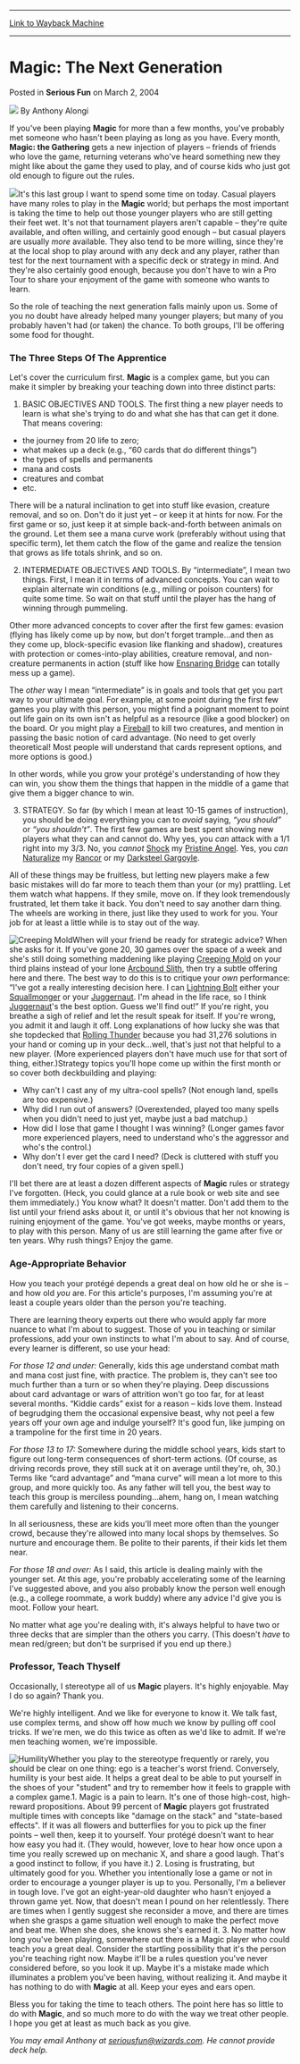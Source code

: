 
---
[Link to Wayback Machine](https://web.archive.org/web/20211026130613/https://magic.wizards.com/en/articles/archive/serious-fun/magic-next-generation-2004-03-02)

[_metadata_:author]:- "Anthony Alongi"
[_metadata_:description]:- "If you've been playing Magic for more than a few months, you've probably met someone who hasn't been playing as long as you have. Every month, Magic: the Gathering gets a new injection of players – friends of friends who love the game, returning veterans who've heard something new they might like about the game they used to play, and of course kids who just got old enough to"
[_metadata_:generator]:- "Drupal 7 (http://drupal.org)"
[_metadata_:node]:- "610846"
[_metadata_:publish_date]:- "2004-03-02"
[_metadata_:source]:- "div-main-content"
[_metadata_:title]:- "Magic: The Next Generation"
[_metadata_:wayback_capture_timestamp]:- "2021-10-26 13:06:13"
[_metadata_:wayback_raw_url]:- "https://web.archive.org/web/20211026130613id_/https://magic.wizards.com/en/articles/archive/serious-fun/magic-next-generation-2004-03-02"
[_metadata_:wayback_url]:- "https://magic.wizards.com/en/articles/archive/serious-fun/magic-next-generation-2004-03-02"
---


Magic: The Next Generation
==========================



 Posted in **Serious Fun**
 on March 2, 2004 






![](https://media.magic.wizards.com/styles/auth_small/public/images/person/authorpic_anthonyalongi.jpg)
By Anthony Alongi











If you've been playing **Magic** for more than a few months, you've probably met someone who hasn't been playing as long as you have. Every month, **Magic: the Gathering** gets a new injection of players – friends of friends who love the game, returning veterans who've heard something new they might like about the game they used to play, and of course kids who just got old enough to figure out the rules.

![](https://media.magic.wizards.com/image_legacy_migration/sideboard/images/JSS01/298.jpg)It's this last group I want to spend some time on today. Casual players have many roles to play in the **Magic** world; but perhaps the most important is taking the time to help out those younger players who are still getting their feet wet. It's not that tournament players aren't capable – they're quite available, and often willing, and certainly good enough – but casual players are usually *more* available. They also tend to be more willing, since they're at the local shop to play around with any deck and any player, rather than test for the next tournament with a specific deck or strategy in mind. And they're also certainly good enough, because you don't have to win a Pro Tour to share your enjoyment of the game with someone who wants to learn.

So the role of teaching the next generation falls mainly upon us. Some of you no doubt have already helped many younger players; but many of you probably haven't had (or taken) the chance. To both groups, I'll be offering some food for thought.

### The Three Steps Of The Apprentice

Let's cover the curriculum first. **Magic** is a complex game, but you can make it simpler by breaking your teaching down into three distinct parts:

1) BASIC OBJECTIVES AND TOOLS. The first thing a new player needs to learn is what she's trying to do and what she has that can get it done. That means covering:

* the journey from 20 life to zero;
* what makes up a deck (e.g., “60 cards that do different things”)
* the types of spells and permanents
* mana and costs
* creatures and combat
* etc.

There will be a natural inclination to get into stuff like evasion, creature removal, and so on. Don't do it just yet – or keep it at hints for now. For the first game or so, just keep it at simple back-and-forth between animals on the ground. Let them see a mana curve work (preferably without using that specific term), let them catch the flow of the game and realize the tension that grows as life totals shrink, and so on.

2) INTERMEDIATE OBJECTIVES AND TOOLS. By “intermediate”, I mean two things. First, I mean it in terms of advanced concepts. You can wait to explain alternate win conditions (e.g., milling or poison counters) for quite some time. So wait on that stuff until the player has the hang of winning through pummeling.

Other more advanced concepts to cover after the first few games: evasion (flying has likely come up by now, but don't forget trample…and then as they come up, block-specific evasion like flanking and shadow), creatures with protection or comes-into-play abilities, creature removal, and non-creature permanents in action (stuff like how [Ensnaring Bridge](https://gatherer.wizards.com/Pages/Card/Details.aspx?name=Ensnaring+Bridge) can totally mess up a game).

The *other* way I mean “intermediate” is in goals and tools that get you part way to your ultimate goal. For example, at some point during the first few games you play with this person, you might find a poignant moment to point out life gain on its own isn't as helpful as a resource (like a good blocker) on the board. Or you might play a [Fireball](https://gatherer.wizards.com/Pages/Card/Details.aspx?name=Fireball) to kill two creatures, and mention in passing the basic notion of card advantage. (No need to get overly theoretical! Most people will understand that cards represent options, and more options is good.)

In other words, while you grow your protégé's understanding of how they can win, you show them the things that happen in the middle of a game that give them a bigger chance to win.

3) STRATEGY. So far (by which I mean at least 10-15 games of instruction), you should be doing everything you can to *avoid* saying, *“you should”* or *“you shouldn't”*. The first few games are best spent showing new players what they can and cannot do. Why yes, you *can* attack with a 1/1 right into my 3/3. No, you *cannot* 
[Shock](https://gatherer.wizards.com/Pages/Card/Details.aspx?name=Shock) my [Pristine Angel](https://gatherer.wizards.com/Pages/Card/Details.aspx?name=Pristine+Angel). Yes, you *can* 
[Naturalize](https://gatherer.wizards.com/Pages/Card/Details.aspx?name=Naturalize) my [Rancor](https://gatherer.wizards.com/Pages/Card/Details.aspx?name=Rancor) or my [Darksteel Gargoyle](https://gatherer.wizards.com/Pages/Card/Details.aspx?name=Darksteel+Gargoyle).

All of these things may be fruitless, but letting new players make a few basic mistakes will do far more to teach them than your (or my) prattling. Let them watch what happens. If they smile, move on. If they look tremendously frustrated, let them take it back. You don't need to say another darn thing. The wheels are working in there, just like they used to work for you. Your job for at least a little while is to stay out of the way.

![Creeping Mold](http://gatherer.wizards.com/Handlers/Image.ashx?type=card&name=Creeping+Mold)When will your friend be ready for strategic advice? When she asks for it. If you've gone 20, 30 games over the space of a week and she's still doing something maddening like playing [Creeping Mold](https://gatherer.wizards.com/Pages/Card/Details.aspx?name=Creeping+Mold) on your third plains instead of your lone [Arcbound Slith](https://gatherer.wizards.com/Pages/Card/Details.aspx?name=Arcbound+Slith), then try a subtle offering here and there. The best way to do this is to critique your *own* performance: “I've got a really interesting decision here. I can [Lightning Bolt](https://gatherer.wizards.com/Pages/Card/Details.aspx?name=Lightning+Bolt) either your [Squallmonger](https://gatherer.wizards.com/Pages/Card/Details.aspx?name=Squallmonger) or your [Juggernaut](https://gatherer.wizards.com/Pages/Card/Details.aspx?name=Juggernaut). I'm ahead in the life race, so I think [Juggernaut](https://gatherer.wizards.com/Pages/Card/Details.aspx?name=Juggernaut)'s the best option. Guess we'll find out!” If you're right, you breathe a sigh of relief and let the result speak for itself. If you're wrong, you admit it and laugh it off. Long explanations of how lucky she was that she topdecked that [Rolling Thunder](https://gatherer.wizards.com/Pages/Card/Details.aspx?name=Rolling+Thunder) because you had 31,276 solutions in your hand or coming up in your deck…well, that's just not that helpful to a new player. (More experienced players don't have much use for that sort of thing, either.)Strategy topics you'll hope come up within the first month or so cover both deckbuilding and playing:

* Why can't I cast any of my ultra-cool spells? (Not enough land, spells are too expensive.)
* Why did I run out of answers? (Overextended, played too many spells when you didn't need to just yet, maybe just a bad matchup.)
* How did I lose that game I thought I was winning? (Longer games favor more experienced players, need to understand who's the aggressor and who's the control.)
* Why don't I ever get the card I need? (Deck is cluttered with stuff you don't need, try four copies of a given spell.)

I'll bet there are at least a dozen different aspects of **Magic** rules or strategy I've forgotten. (Heck, you could glance at a rule book or web site and see them immediately.) You know what? It doesn't matter. Don't add them to the list until your friend asks about it, or until it's obvious that her not knowing is ruining enjoyment of the game. You've got weeks, maybe months or years, to play with this person. Many of us are still learning the game after five or ten years. Why rush things? Enjoy the game.

### Age-Appropriate Behavior

How you teach your protégé depends a great deal on how old he or she is – and how old *you* are. For this article's purposes, I'm assuming you're at least a couple years older than the person you're teaching.

There are learning theory experts out there who would apply far more nuance to what I'm about to suggest. Those of you in teaching or similar professions, add your own instincts to what I'm about to say. And of course, every learner is different, so use your head:

*For those 12 and under:* Generally, kids this age understand combat math and mana cost just fine, with practice. The problem is, they can't see too much further than a turn or so when they're playing. Deep discussions about card advantage or wars of attrition won't go too far, for at least several months. “Kiddie cards” exist for a reason – kids love them. Instead of begrudging them the occasional expensive beast, why not peel a few years off your own age and indulge yourself? It's good fun, like jumping on a trampoline for the first time in 20 years.

*For those 13 to 17:* Somewhere during the middle school years, kids start to figure out long-term consequences of short-term actions. (Of course, as driving records prove, they still suck at it on average until they're, oh, 30.) Terms like “card advantage” and “mana curve” will mean a lot more to this group, and more quickly too. As any father will tell you, the best way to teach this group is merciless pounding…ahem, hang on, I mean watching them carefully and listening to their concerns.

In all seriousness, these are kids you'll meet more often than the younger crowd, because they're allowed into many local shops by themselves. So nurture and encourage them. Be polite to their parents, if their kids let them near.

*For those 18 and over:*  As I said, this article is dealing mainly with the younger set. At this age, you're probably accelerating some of the learning I've suggested above, and you also probably know the person well enough (e.g., a college roommate, a work buddy) where any advice I'd give you is moot. Follow your heart.

No matter what age you're dealing with, it's always helpful to have two or three decks that are simpler than the others you carry. (This doesn't *have* to mean red/green; but don't be surprised if you end up there.)

### Professor, Teach Thyself

Occasionally, I stereotype all of us **Magic** players. It's highly enjoyable. May I do so again? Thank you.

We're highly intelligent. And we like for everyone to know it. We talk fast, use complex terms, and show off how much we know by pulling off cool tricks. If we're men, we do this twice as often as we'd like to admit. If we're men teaching women, we're impossible.

![Humility](http://gatherer.wizards.com/Handlers/Image.ashx?type=card&name=Humility)Whether you play to the stereotype frequently or rarely, you should be clear on one thing: ego is a teacher's worst friend. Conversely, humility is your best aide. It helps a great deal to be able to put yourself in the shoes of your "student" and try to remember how it feels to grapple with a complex game.1. Magic is a pain to learn. It's one of those high-cost, high-reward propositions. About 99 percent of **Magic** players got frustrated multiple times with concepts like "damage on the stack" and "state-based effects". If it was all flowers and butterflies for you to pick up the finer points – well then, keep it to yourself. Your protégé doesn't want to hear how easy you had it. (They would, however, love to hear how once upon a time you really screwed up on mechanic X, and share a good laugh. That's a good instinct to follow, if you have it.)
2. Losing is frustrating, but ultimately good for you. Whether you intentionally lose a game or not in order to encourage a younger player is up to you. Personally, I'm a believer in tough love. I've got an eight-year-old daughter who hasn't enjoyed a thrown game yet. Now, that doesn't mean I pound on her relentlessly. There are times when I gently suggest she reconsider a move, and there are times when she grasps a game situation well enough to make the perfect move and beat me. When she does, she knows she's earned it.
3. No matter how long you've been playing, somewhere out there is a Magic player who could teach *you* a great deal. Consider the startling possibility that it's the person you're teaching right now. Maybe it'll be a rules question you've never considered before, so you look it up. Maybe it's a mistake made which illuminates a problem you've been having, without realizing it. And maybe it has nothing to do with **Magic** at all. Keep your eyes and ears open.

Bless you for taking the time to teach others. The point here has so little to do with **Magic**, and so much more to do with the way we treat other people. I hope you get at least as much back as you give.

*You may email Anthony at seriousfun@wizards.com. He cannot provide deck help.*







